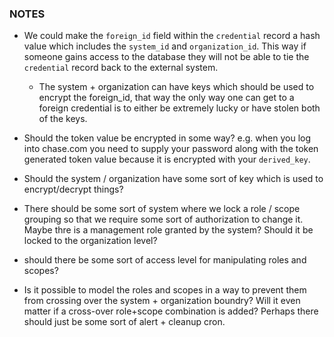 ### NOTES

- We could make the `foreign_id` field within the `credential` record a hash
  value which includes the `system_id` and `organization_id`. This way if
  someone gains access to the database they will not be able to tie the
  `credential` record back to the external system.

     - The system + organization can have keys which should be used to encrypt
       the foreign_id, that way the only way one can get to a foreign credential
       is to either be extremely lucky or have stolen both of the keys.

- Should the token value be encrypted in some way? e.g. when you log into
  chase.com you need to supply your password along with the token generated
  token value because it is encrypted with your `derived_key`.

- Should the system / organization have some sort of key which is used
  to encrypt/decrypt things?

- There should be some sort of system where we lock a role / scope grouping
  so that we require some sort of authorization to change it. Maybe thre is
  a management role granted by the system? Should it be locked to the
  organization level?

- should there be some sort of access level for manipulating roles and scopes?

- Is it possible to model the roles and scopes in a way to prevent them from
  crossing over the system + organization boundry? Will it even matter if a
  cross-over role+scope combination is added? Perhaps there should just be
  some sort of alert + cleanup cron.
